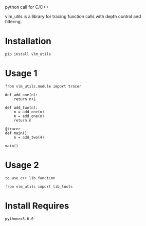 python call for C/C++

vlm_utils is a library for tracing function calls with depth control and filtering.

# Installation
    pip install vlm_utils
    
# Usage 1

    from vlm_utils.module import tracer

    def add_one(n):
        return n+1
    
    def add_two(n):
        n = add_one(n)
        n = add_one(n)
        return n

    @tracer
    def main():
        n = add_two(4)

    main()
    
# Usage 2
    
    to use c++ lib function
        
    from vlm_utils import lib_tools

# Install Requires

    python>=3.6.0



    